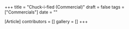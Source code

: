 +++
title = "Chuck-i-fied (Commercial)"
draft = false
tags = ["Commercials"]
date = ""

[Article]
contributors = []
gallery = []
+++